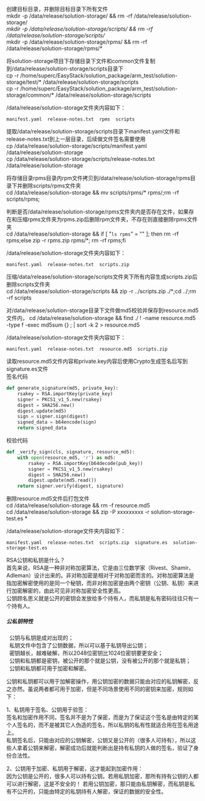 创建目标目录，并删除目标目录下所有文件</br>
mkdir -p /data/release/solution-storage/ && rm -rf /data/release/solution-storage/*</br>
mkdir -p /data/release/solution-storage/scripts/ && rm -rf /data/release/solution-storage/scripts/*</br>
mkdir -p /data/release/solution-storage/rpms/ && rm -rf /data/release/solution-storage/rpms/*


将solution-storage项目下存储目录下文件和common文件复制到/data/release/solution-storage/scripts目录下</br>
cp -r /home/superc/EasyStack/solution_package/arm_test/solution-storage/test/* /data/release/solution-storage/scripts</br>
cp -r /home/superc/EasyStack/solution_package/arm_test/solution-storage/common/* /data/release/solution-storage/scripts</br>

/data/release/solution-storage文件夹内容如下：</br>
```shell
manifest.yaml  release-notes.txt  rpms  scripts
```

提取/data/release/solution-storage/scripts目录下manifest.yaml文件和release-notes.txt到上一层目录，后续做文件签名需要使用</br>
cp /data/release/solution-storage/scripts/manifest.yaml /data/release/solution-storage</br>
cp /data/release/solution-storage/scripts/release-notes.txt /data/release/solution-storage</br>


将存储目录rpms目录内rpm文件拷贝到/data/release/solution-storage/rpms目录下并删除scripts/rpms文件夹</br>
cd /data/release/solution-storage && mv scripts/rpms/* rpms/;rm -rf scripts/rpms;</br>


判断是否/data/release/solution-storage/rpms文件夹内是否存在文件，如果存在和压缩rpms文件夹为rpms.zip后删除rpm文件夹，不存在则直接删除rpms文件夹</br>
cd /data/release/solution-storage && if [ "`ls rpms`" = "" ]; then rm -rf rpms;else zip -r rpms.zip rpms/*; rm -rf rpms;fi</br>

/data/release/solution-storage文件夹内容如下：</br>
```shell
manifest.yaml  release-notes.txt  scripts.zip
```

压缩/data/release/solution-storage/scripts文件夹下所有内容生成scripts.zip后删除scripts文件夹</br>
cd /data/release/solution-storage/scripts && zip -r ../scripts.zip ./*;cd ../;rm -rf scripts</br>


对/data/release/solution-storage目录下文件做md5校验并保存到resource.md5文件内，
cd /data/release/solution-storage && find ./ ! -name resource.md5 -type f -exec md5sum {} \; | sort -k 2 > resource.md5

/data/release/solution-storage文件夹内容如下：</br>
```shell
manifest.yaml  release-notes.txt  resource.md5  scripts.zip
```

读取resource.md5文件内容和private.key内容后使用Crypto生成签名后写到signature.es文件</br>
签名代码
```python
def generate_signature(md5, private_key):
    rsakey = RSA.importKey(private_key)
    signer = PKCS1_v1_5.new(rsakey)
    digest = SHA256.new()
    digest.update(md5)
    sign = signer.sign(digest)
    signed_data = b64encode(sign)
    return signed_data
```

校验代码</br>
```python
def _verify_sign(cls, signature, resource_md5):
    with open(resource_md5, 'r') as md5:
        rsakey = RSA.importKey(b64decode(pub_key))
        signer = PKCS1_v1_5.new(rsakey)
        digest = SHA256.new()
        digest.update(md5.read())
    return signer.verify(digest, signature)
```


删除resource.md5文件后打包文件</br>
cd /data/release/solution-storage && rm -f resource.md5</br>
cd /data/release/solution-storage && zip -P xxxxxxxxx -r solution-storage-test.es * </br>

/data/release/solution-storage文件夹内容如下：</br>
```shell
manifest.yaml  release-notes.txt  scripts.zip  signature.es  solution-storage-test.es
```


RSA公钥和私钥是什么？</br>
首先来说，RSA是一种非对称加密算法，它是由三位数学家（Rivest、Shamir、Adleman）设计出来的。非对称加密是相对于对称加密而言的。对称加密算法是指加密解密使用的是同一个秘钥，而非对称加密是由两个密钥（公钥、私钥）来进行加密解密的，由此可见非对称加密安全性更高。</br>
公钥顾名思义就是公开的密钥会发放给多个持有人，而私钥是私有密码往往只有一个持有人。</br>

##### 公私钥特性

&nbsp;&nbsp;公钥与私钥是成对出现的；</br>
&nbsp;&nbsp;私钥文件中包含了公钥数据，所以可以基于私钥导出公钥；</br>
&nbsp;&nbsp;密钥越长，越难破解，所以2048位密钥比1024位密钥要更安全；</br>
&nbsp;&nbsp;公钥和私钥都是密钥，被公开的那个就是公钥，没有被公开的那个就是私钥；</br>
&nbsp;&nbsp;公钥和私钥都可用于加密和解密。</br>

公钥和私钥都可以用于加解密操作，用公钥加密的数据只能由对应的私钥解密，反之亦然。虽说两者都可用于加密，但是不同场景使用不同的密钥来加密，规则如下：

1、私钥用于签名、公钥用于验签：</br>
签名和加密作用不同，签名并不是为了保密，而是为了保证这个签名是由特定的某个人签名的，而不是被其它人伪造的签名，所以私钥的私有性就适合用在签名用途上。</br>
私钥签名后，只能由对应的公钥解密，公钥又是公开的（很多人可持有），所以这些人拿着公钥来解密，解密成功后就能判断出是持有私钥的人做的签名，验证了身份合法性。</br>

2、公钥用于加密、私钥用于解密，这才能起到加密作用：</br>
因为公钥是公开的，很多人可以持有公钥。若用私钥加密，那所有持有公钥的人都可以进行解密，这是不安全的！
若用公钥加密，那只能由私钥解密，而私钥是私有不公开的，只能由特定的私钥持有人解密，保证的数据的安全性。</br>
